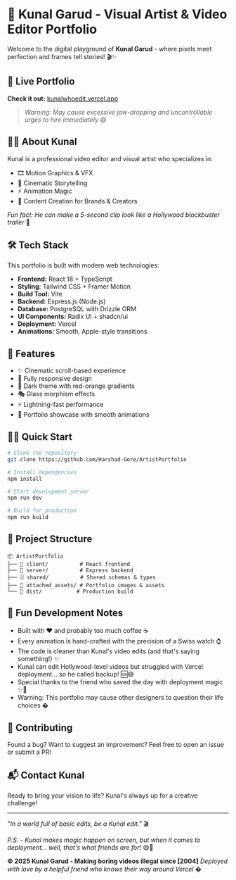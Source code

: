 # 🎨 Kunal Garud - Visual Artist & Video Editor Portfolio

Welcome to the digital playground of **Kunal Garud** - where pixels meet perfection and frames tell stories! 🎬✨

## 🚀 Live Portfolio
**Check it out:** [kunalwhoedit.vercel.app](https://kunalwhoedit.vercel.app/)

> *Warning: May cause excessive jaw-dropping and uncontrollable urges to hire immediately* 😄

## 👨‍🎨 About Kunal
Kunal is a professional video editor and visual artist who specializes in:
- 🎞️ Motion Graphics & VFX
- 🎨 Cinematic Storytelling
- ⚡ Animation Magic
- 📱 Content Creation for Brands & Creators

*Fun fact: He can make a 5-second clip look like a Hollywood blockbuster trailer* 🍿

## 🛠️ Tech Stack
This portfolio is built with modern web technologies:

- **Frontend:** React 18 + TypeScript
- **Styling:** Tailwind CSS + Framer Motion
- **Build Tool:** Vite
- **Backend:** Express.js (Node.js)
- **Database:** PostgreSQL with Drizzle ORM
- **UI Components:** Radix UI + shadcn/ui
- **Deployment:** Vercel
- **Animations:** Smooth, Apple-style transitions

## 🎯 Features
- ✨ Cinematic scroll-based experience
- 📱 Fully responsive design
- 🌙 Dark theme with red-orange gradients
- 🎭 Glass morphism effects
- ⚡ Lightning-fast performance
- 🎨 Portfolio showcase with smooth animations

## 🏃‍♂️ Quick Start

```bash
# Clone the repository
git clone https://github.com/Harshad-Gore/ArtistPortfolio

# Install dependencies
npm install

# Start development server
npm run dev

# Build for production
npm run build
```

## 📁 Project Structure
```
📦 ArtistPortfolio
├── 🎨 client/          # React frontend
├── 🔧 server/          # Express backend
├── 🗄️ shared/          # Shared schemas & types
├── 📸 attached_assets/ # Portfolio images & assets
└── 🚀 dist/           # Production build
```

## 🎪 Fun Development Notes
- Built with ❤️ and probably too much coffee ☕
- Every animation is hand-crafted with the precision of a Swiss watch ⌚
- The code is cleaner than Kunal's video edits (and that's saying something!) ✨
- Kunal can edit Hollywood-level videos but struggled with Vercel deployment... so he called backup! 🆘😅
- Special thanks to the friend who saved the day with deployment magic ✨🚀
- Warning: This portfolio may cause other designers to question their life choices �

## 🤝 Contributing
Found a bug? Want to suggest an improvement? Feel free to open an issue or submit a PR!

## 📬 Contact Kunal
Ready to bring your vision to life? Kunal's always up for a creative challenge!

---

*"In a world full of basic edits, be a Kunal edit."* 🎬

*P.S. - Kunal makes magic happen on screen, but when it comes to deployment... well, that's what friends are for!* 😄🤝

**© 2025 Kunal Garud - Making boring videos illegal since [2004]** 
*Deployed with love by a helpful friend who knows their way around Vercel* �
